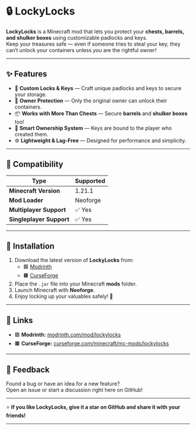 # 🔒 LockyLocks

**LockyLocks** is a Minecraft mod that lets you protect your **chests, barrels, and shulker boxes** using customizable padlocks and keys.  
Keep your treasures safe — even if someone tries to steal your key, they can’t unlock your containers unless *you* are the rightful owner!  

---

## ✨ Features

- 🔑 **Custom Locks & Keys** — Craft unique padlocks and keys to secure your storage.
- 🧭 **Owner Protection** — Only the original owner can unlock their containers.
- 📦 **Works with More Than Chests** — Secure **barrels** and **shulker boxes** too!
- 🧠 **Smart Ownership System** — Keys are bound to the player who created them.
- ⚙️ **Lightweight & Lag-Free** — Designed for performance and simplicity.

---

## 🧰 Compatibility

| Type | Supported |
|------|------------|
| **Minecraft Version** | 1.21.1 |
| **Mod Loader** | Neoforge |
| **Multiplayer Support** | ✅ Yes |
| **Singleplayer Support** | ✅ Yes |

---

## 🚀 Installation

1. Download the latest version of **LockyLocks** from:
   - 🟩 [Modrinth](https://modrinth.com/mod/lockylocks)
   - 🟧 [CurseForge](https://www.curseforge.com/minecraft/mc-mods/lockylocks)
2. Place the `.jar` file into your Minecraft **mods** folder.
3. Launch Minecraft with **Neoforge**.
4. Enjoy locking up your valuables safely! 🔐

---


## 📢 Links

- 🟩 **Modrinth:** [modrinth.com/mod/lockylocks](https://modrinth.com/mod/lockylocks)  
- 🟧 **CurseForge:** [curseforge.com/minecraft/mc-mods/lockylocks](https://www.curseforge.com/minecraft/mc-mods/lockylocks)

---

## 💬 Feedback

Found a bug or have an idea for a new feature?  
Open an issue or start a discussion right here on GitHub!

---

⭐ **If you like LockyLocks, give it a star on GitHub and share it with your friends!**

---

